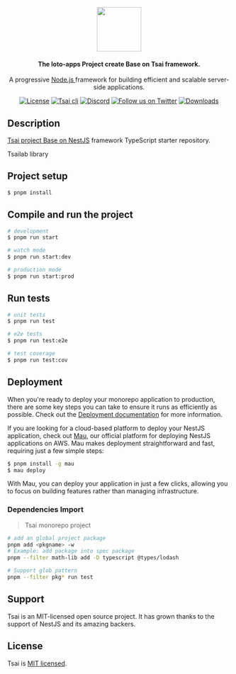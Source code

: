 <p align="center">
  <picture>
    <img src="https://ucarecdn.com/eac2c945-177d-4fc9-8bc1-fa2be48ad3a2/lotolab_golden.svg" height="100"/>
  </picture>
  <h4 align="center">
    The loto-apps Project create Base on Tsai framework.
  </h4>
</p>

<p align="center">
  A progressive 
  <a href="http://nodejs.org" target="_blank">
  Node.js
  </a> framework for building efficient and scalable server-side applications.
</p>

<p align="center">
  <a href="https://www.npmjs.com/~tsailab" target="_blank"><img src="https://img.shields.io/npm/l/%40tsailab%2Fcli?color=%23FFDEAD&label=@tsai" alt="License" /></a>
  <a href="https://www.npmjs.com/~tsailab" target="_blank"><img src="https://img.shields.io/npm/v/@tsailab/cli.svg?label=TsaiCli" alt="Tsai cli" /></a>
  <a href="https://discord.gg/lotolab" target="_blank"><img src="https://img.shields.io/badge/discord-online-brightgreen.svg" alt="Discord"/></a>
  <a href="https://x.com/lamborghini171" target="_blank"><img src="https://img.shields.io/twitter/follow/nestframework.svg?style=social&label=Follow" alt="Follow us on Twitter"></a>
  <a href="https://www.npmjs.com/~tsailab" target="_blank"><img src="https://img.shields.io/npm/dm/%40tsailab%2Fcli?style=flat&logoColor=%23FA0809" alt="Downloads" /></a>
</p>


## Description

[Tsai project Base on NestJS](https://github.com/tsai-plat/platform) framework TypeScript starter repository.

Tsailab library

## Project setup

```bash
$ pnpm install
```

## Compile and run the project

```bash
# development
$ pnpm run start

# watch mode
$ pnpm run start:dev

# production mode
$ pnpm run start:prod
```

## Run tests

```bash
# unit tests
$ pnpm run test

# e2e tests
$ pnpm run test:e2e

# test coverage
$ pnpm run test:cov
```



## Deployment

When you're ready to deploy your monorepo application to production, there are some key steps you can take to ensure it runs as efficiently as possible. Check out the [Deployment documentation](https://docs.nestjs.com/deployment) for more information.

If you are looking for a cloud-based platform to deploy your NestJS application, check out [Mau](https://mau.nestjs.com), our official platform for deploying NestJS applications on AWS. Mau makes deployment straightforward and fast, requiring just a few simple steps:

```bash
$ pnpm install -g mau
$ mau deploy
```

With Mau, you can deploy your application in just a few clicks, allowing you to focus on building features rather than managing infrastructure.

### Dependencies Import

> Tsai monorepo project

```bash
# add an global project package
pnpm add <pkgname> -w
# Example: add package into spec package
pnpm --filter math-lib add -D typescript @types/lodash

# Support glob pattern
pnpm --filter pkg* run test
```


## Support

Tsai is an MIT-licensed open source project. It has grown thanks to the support of NestJS and its amazing backers.

## License

Tsai is [MIT licensed](https://github.com/tsai-plat/.github/blob/main/LICENSE).
